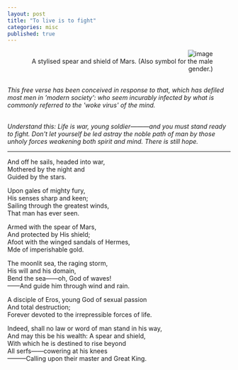 ```yaml
---
layout: post
title: "To live is to fight"
categories: misc
published: true
---
```


<figure style="text-align: right;">
<img style="align: center" src='/blog/assets/images/mars-symbol.png' alt='image' style="display: block; margin: 0 auto; width: 50%; height: 50%;" /><br>
<figcaption style="text-align: right">A stylised spear and shield of Mars. (Also symbol for the male gender.)</figcaption>
</figure> 
<br><i>
This free verse has been conceived in response to that, which has defiled most men in ’modern society': who seem incurably infected by what is commonly referred to the 'woke virus' of the mind.<br><br></i>
<p><i>
Understand this: Life is war, young soldier———and you must stand ready to fight. Don't let yourself be led astray the noble path of man by those unholy forces weakening both spirit and mind. There is still hope.<br></i>
<hr /></p><p>
And off he sails, headed into war,<br>
Mothered by the night and<br>
Guided by the stars.<br>
</p><p>
Upon gales of mighty fury,<br>
His senses sharp and keen;<br>
Sailing through the greatest winds,<br>
That man has ever seen.<br>
</p><p>
Armed with the spear of Mars,<br>
And protected by His shield;<br>
Afoot with the winged sandals of Hermes,<br>
Mde of imperishable gold. <br>
</p><p>
The moonlit sea, the raging storm,<br>
His will and his domain,<br>
Bend the sea——oh, God of waves!<br>
——And guide him through wind and rain.<br>
 </p><p>
A disciple of Eros, young God of sexual passion<br>
And total destruction;<br>
Forever devoted to the irrepressible forces of life.<br>
</p><p>
Indeed, shall no law or word of man stand in his way,<br>
And may this be his wealth: A spear and shield,<br>
With which he is destined to rise beyond<br>
All serfs——cowering at his knees<br>
———Calling upon their master and Great King.<br>
</p>